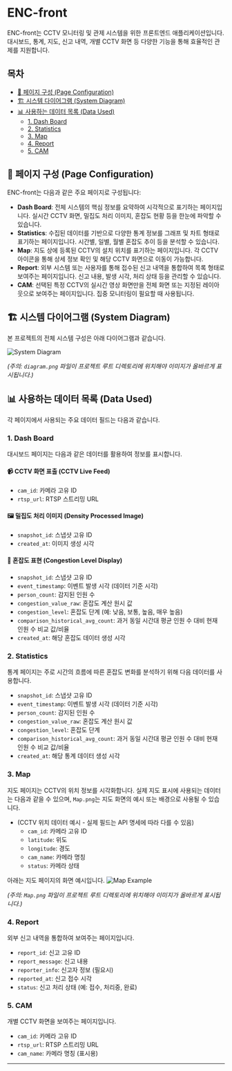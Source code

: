 # ENC-front

ENC-front는 CCTV 모니터링 및 관제 시스템을 위한 프론트엔드 애플리케이션입니다. 대시보드, 통계, 지도, 신고 내역, 개별 CCTV 화면 등 다양한 기능을 통해 효율적인 관제를 지원합니다.

##  목차

- [📖 페이지 구성 (Page Configuration)](#-페이지-구성-page-configuration)
- [🏗️ 시스템 다이어그램 (System Diagram)](#️-시스템-다이어그램-system-diagram)
- [📊 사용하는 데이터 목록 (Data Used)](#-사용하는-데이터-목록-data-used)
  - [1. Dash Board](#1-dash-board)
  - [2. Statistics](#2-statistics)
  - [3. Map](#3-map)
  - [4. Report](#4-report)
  - [5. CAM](#5-cam)

## 📖 페이지 구성 (Page Configuration)

ENC-front는 다음과 같은 주요 페이지로 구성됩니다:

-   **Dash Board**: 전체 시스템의 핵심 정보를 요약하여 시각적으로 표기하는 페이지입니다. 실시간 CCTV 화면, 밀집도 처리 이미지, 혼잡도 현황 등을 한눈에 파악할 수 있습니다.
-   **Statistics**: 수집된 데이터를 기반으로 다양한 통계 정보를 그래프 및 차트 형태로 표기하는 페이지입니다. 시간별, 일별, 월별 혼잡도 추이 등을 분석할 수 있습니다.
-   **Map**: 지도 상에 등록된 CCTV의 설치 위치를 표기하는 페이지입니다. 각 CCTV 아이콘을 통해 상세 정보 확인 및 해당 CCTV 화면으로 이동이 가능합니다.
-   **Report**: 외부 시스템 또는 사용자를 통해 접수된 신고 내역을 통합하여 목록 형태로 보여주는 페이지입니다. 신고 내용, 발생 시각, 처리 상태 등을 관리할 수 있습니다.
-   **CAM**: 선택된 특정 CCTV의 실시간 영상 화면만을 전체 화면 또는 지정된 레이아웃으로 보여주는 페이지입니다. 집중 모니터링이 필요할 때 사용됩니다.

## 🏗️ 시스템 다이어그램 (System Diagram)

본 프로젝트의 전체 시스템 구성은 아래 다이어그램과 같습니다.

![System Diagram](diagram.png)

*(주의: `diagram.png` 파일이 프로젝트 루트 디렉토리에 위치해야 이미지가 올바르게 표시됩니다.)*

## 📊 사용하는 데이터 목록 (Data Used)

각 페이지에서 사용되는 주요 데이터 필드는 다음과 같습니다.

### 1. Dash Board

대시보드 페이지는 다음과 같은 데이터를 활용하여 정보를 표시합니다.

#### 📹 CCTV 화면 표출 (CCTV Live Feed)

-   `cam_id`: 카메라 고유 ID
-   `rtsp_url`: RTSP 스트리밍 URL

#### 🖼️ 밀집도 처리 이미지 (Density Processed Image)

-   `snapshot_id`: 스냅샷 고유 ID
-   `created_at`: 이미지 생성 시각

#### 🚦 혼잡도 표현 (Congestion Level Display)

-   `snapshot_id`: 스냅샷 고유 ID
-   `event_timestamp`: 이벤트 발생 시각 (데이터 기준 시각)
-   `person_count`: 감지된 인원 수
-   `congestion_value_raw`: 혼잡도 계산 원시 값
-   `congestion_level`: 혼잡도 단계 (예: 낮음, 보통, 높음, 매우 높음)
-   `comparison_historical_avg_count`: 과거 동일 시간대 평균 인원 수 대비 현재 인원 수 비교 값/비율
-   `created_at`: 해당 혼잡도 데이터 생성 시각

### 2. Statistics

통계 페이지는 주로 시간의 흐름에 따른 혼잡도 변화를 분석하기 위해 다음 데이터를 사용합니다.

-   `snapshot_id`: 스냅샷 고유 ID
-   `event_timestamp`: 이벤트 발생 시각 (데이터 기준 시각)
-   `person_count`: 감지된 인원 수
-   `congestion_value_raw`: 혼잡도 계산 원시 값
-   `congestion_level`: 혼잡도 단계
-   `comparison_historical_avg_count`: 과거 동일 시간대 평균 인원 수 대비 현재 인원 수 비교 값/비율
-   `created_at`: 해당 통계 데이터 생성 시각

### 3. Map

지도 페이지는 CCTV의 위치 정보를 시각화합니다. 실제 지도 표시에 사용되는 데이터는 다음과 같을 수 있으며, `Map.png`는 지도 화면의 예시 또는 배경으로 사용될 수 있습니다.

-   (CCTV 위치 데이터 예시 - 실제 필드는 API 명세에 따라 다를 수 있음)
    -   `cam_id`: 카메라 고유 ID
    -   `latitude`: 위도
    -   `longitude`: 경도
    -   `cam_name`: 카메라 명칭
    -   `status`: 카메라 상태

아래는 지도 페이지의 화면 예시입니다.
![Map Example](Map.png)

*(주의: `Map.png` 파일이 프로젝트 루트 디렉토리에 위치해야 이미지가 올바르게 표시됩니다.)*

### 4. Report

외부 신고 내역을 통합하여 보여주는 페이지입니다.

-   `report_id`: 신고 고유 ID
-   `report_message`: 신고 내용
-   `reporter_info`: 신고자 정보 (필요시)
-   `reported_at`: 신고 접수 시각
-   `status`: 신고 처리 상태 (예: 접수, 처리중, 완료)

### 5. CAM

개별 CCTV 화면을 보여주는 페이지입니다.

-   `cam_id`: 카메라 고유 ID
-   `rtsp_url`: RTSP 스트리밍 URL
-   `cam_name`: 카메라 명칭 (표시용)

---
